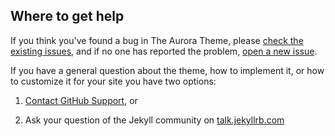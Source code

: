 ## Where to get help

If you think you've found a bug in The Aurora Theme, please [check the existing issues](https://github.com/iBug/aurora-theme/issues), and if no one has reported the problem, [open a new issue](https://github.com/iBug/aurora-theme/issues/new).

If you have a general question about the theme, how to implement it, or how to customize it for your site  you have two options:

1. [Contact GitHub Support](https://github.com/contact?form%5Bsubject%5D=GitHub%20Pages%20theme%20iBug/aurora-theme), or

2. Ask your question of the Jekyll community on [talk.jekyllrb.com](https://talk.jekyllrb.com/)
